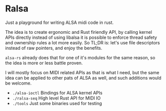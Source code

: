 # Ralsa
Just a playground for writing ALSA midi code in rust.

The idea is to create ergonomic and Rust firiendly API, by calling kernel APIs directly instead of using libalsa it is possible to enforce thread safety and ownership rules a lot more easily. So TL;DR is: let's use file descriptors instead of raw pointers, and enjoy the benefits.

`alsa-rs` already does that for one of it's modules for the same reason, so the idea is more or less battle proven.

I will mostly focus on MIDI related APIs as that is what I need, but the same idea can be applied to other pats of ALSA as well, and such additions would be welcome.

- `./alsa-ioctl` Bindings for ALSA kernel APIs
- `./ralsa-seq` High level Rust API for MIDI IO
- `./tools` Just some binaries used for testing 
